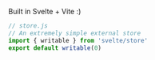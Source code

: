 Built in Svelte + Vite
:)


```js
// store.js
// An extremely simple external store
import { writable } from 'svelte/store'
export default writable(0)
```

